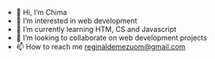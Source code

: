 - 👋 Hi, I’m Chima
- 👀 I’m interested in web development 
- 🌱 I’m currently learning HTM, CS and Javascript
- 💞️ I’m looking to collaborate on web development projects
- 📫 How to reach me reginaldemezuom@gmail.com

<!---
chima233/chima233 is a ✨ special ✨ repository because its `README.md` (this file) appears on your GitHub profile.
You can click the Preview link to take a look at your changes.
--->
